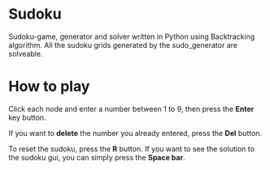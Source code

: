 # Sudoku
Sudoku-game, generator and solver written in Python using Backtracking algorithm. All the sudoku grids generated by the sudo_generator are solveable.

# How to play
Click each node and enter a number between 1 to 9, then press the __Enter__ key button. 

If you want to __delete__ the number you already entered, press the __Del__ button.

To reset the sudoku, press the __R__ button.
If you want to see the solution to the sudoku gui, you can simply press the __Space bar__.
